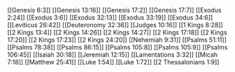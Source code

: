 [[Genesis 6:3]]
[[Genesis 13:16]]
[[Genesis 17:2]]
[[Genesis 17:7]]
[[Exodus 2:24]]
[[Exodus 3:6]]
[[Exodus 32:13]]
[[Exodus 33:19]]
[[Exodus 34:6]]
[[Leviticus 26:42]]
[[Deuteronomy 32:36]]
[[Judges 10:16]]
[[1 Kings 8:28]]
[[2 Kings 13:4]]
[[2 Kings 14:26]]
[[2 Kings 14:27]]
[[2 Kings 17:18]]
[[2 Kings 17:20]]
[[2 Kings 17:23]]
[[2 Kings 24:20]]
[[Nehemiah 9:31]]
[[Psalms 51:11]]
[[Psalms 78:38]]
[[Psalms 86:15]]
[[Psalms 105:8]]
[[Psalms 105:9]]
[[Psalms 106:45]]
[[Isaiah 30:18]]
[[Jeremiah 12:15]]
[[Lamentations 3:32]]
[[Micah 7:18]]
[[Matthew 25:41]]
[[Luke 1:54]]
[[Luke 1:72]]
[[2 Thessalonians 1:9]]
